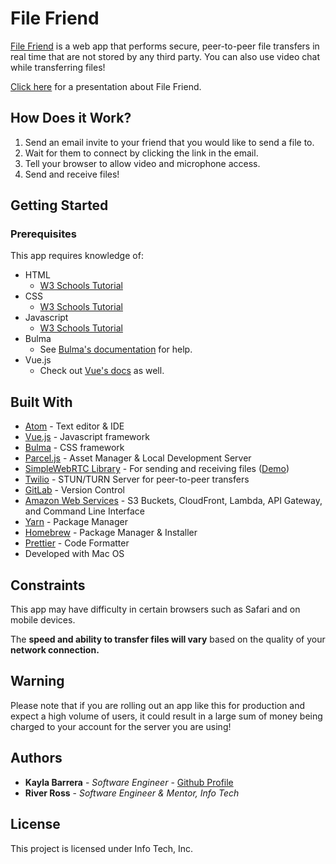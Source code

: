 # File Friend

[File Friend](***REMOVED***) is a web app that performs secure, peer-to-peer file transfers in real time that are not stored by any third party. You can also use video chat while transferring files!

[Click here](https://docs.google.com/presentation/d/131YzhAAn_Nh0gxDtZbyjUfITw6t5ZtIfuh0jDlxoLkw/edit?usp=sharing) for a presentation about File Friend.

## How Does it Work?

1. Send an email invite to your friend that you would like to send a file to.
2. Wait for them to connect by clicking the link in the email.
3. Tell your browser to allow video and microphone access.
4. Send and receive files!

## Getting Started

### Prerequisites

This app requires knowledge of:

* HTML
  * [W3 Schools Tutorial](https://www.w3schools.com/html/)
* CSS
  * [W3 Schools Tutorial](https://www.w3schools.com/css/)
* Javascript
  * [W3 Schools Tutorial](https://www.w3schools.com/js/default.asp)
* Bulma
  * See [Bulma's documentation](https://bulma.io/documentation/) for help.
* Vue.js
  * Check out [Vue's docs](https://vuejs.org/v2/guide/) as well.

## Built With

* [Atom](https://flight-manual.atom.io/getting-started/sections/installing-atom/) - Text editor & IDE
* [Vue.js](https://vuejs.org/) - Javascript framework
* [Bulma](https://bulma.io/) - CSS framework
* [Parcel.js](https://parceljs.org/getting_started.html) - Asset Manager & Local Development Server
* [SimpleWebRTC Library](https://simplewebrtc.com/notsosimple.html#filetransfer) - For sending and receiving files ([Demo](https://simplewebrtc.com/filetransfer))
* [Twilio](https://www.twilio.com/) - STUN/TURN Server for peer-to-peer transfers
* [GitLab](https://about.gitlab.com/) - Version Control
* [Amazon Web Services](https://aws.amazon.com/) - S3 Buckets, CloudFront, Lambda, API Gateway, and Command Line Interface
* [Yarn](https://yarnpkg.com/en/) - Package Manager
* [Homebrew](https://brew.sh/) - Package Manager & Installer
* [Prettier](https://prettier.io/docs/en/install.html) - Code Formatter
* Developed with Mac OS

## Constraints

This app may have difficulty in certain browsers such as Safari and on mobile devices.

The **speed and ability to transfer files will vary** based on the quality of your **network connection.**

## Warning

Please note that if you are rolling out an app like this for production and expect a high volume of users, it could result in a large sum of money being charged to your account for the server you are using!

## Authors

* **Kayla Barrera** - _Software Engineer_ - [Github Profile](https://github.com/Kbarrera123)
* **River Ross** - _Software Engineer & Mentor, Info Tech_

## License

This project is licensed under Info Tech, Inc.
